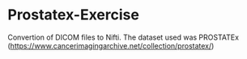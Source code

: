 # Prostatex-Exercise

Convertion of DICOM files to Nifti. The dataset used was PROSTATEx (https://www.cancerimagingarchive.net/collection/prostatex/)
